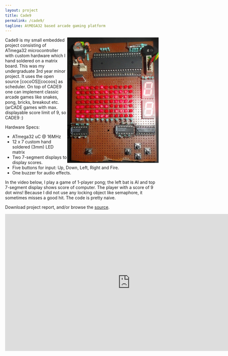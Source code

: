 ```yaml
---
layout: project
title: Cade9
permalink: /cade9/
tagline: AtMEGA32 based arcade gaming platform
---
```


<img align="right" src="/images/projects/cade9-pcb.jpg" width="300"/> 
Cade9 is my small embedded project consisting of ATmega32 microcontroller with custom hardware which I hand soldered on a matrix board. This was my undergraduate 3rd year minor project. It uses the open source [cocoOS][cocoos] as scheduler. On top of CADE9 one can implement classic arcade games like snakes, pong, bricks, breakout etc. (arCADE games with max. displayable score limit of 9, so CADE9 :)

Hardware Specs:

* ATmega32 uC @ 16MHz
* 12 x 7 custom hand soldered (3mm) LED matrix
* Two 7-segment displays to display scores.
* Five buttons for input: Up, Down, Left, Right and Fire.
* One buzzer for audio effects.

In the video below, I play a game of 1-player pong; the left bat is AI and top 7-segment display shows score of computer. The player with a score of 9 dot wins! Because I did not use any locking object like semaphore, it sometimes misses a good hit. The code is pretty naive.

Download project report, and/or browse the <a href="http://github.com/rohityadav/cade9">source</a>.

<iframe width="820" height="450" src="http://www.youtube.com/embed/fmwXqJI0i44" frameborder="0" allowfullscreen></iframe>

[cocoos]: http://www.cocoos.net
